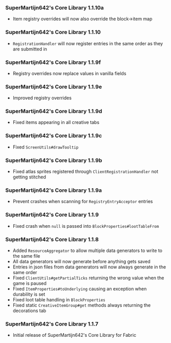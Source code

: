 ### SuperMartijn642's Core Library 1.1.10a
- Item registry overrides will now also override the block->item map

### SuperMartijn642's Core Library 1.1.10
- `RegistrationHandler` will now register entries in the same order as they are submitted in

### SuperMartijn642's Core Library 1.1.9f
- Registry overrides now replace values in vanilla fields

### SuperMartijn642's Core Library 1.1.9e
- Improved registry overrides

### SuperMartijn642's Core Library 1.1.9d
- Fixed items appearing in all creative tabs

### SuperMartijn642's Core Library 1.1.9c
- Fixed `ScreenUtils#drawTooltip`

### SuperMartijn642's Core Library 1.1.9b
- Fixed atlas sprites registered through `ClientRegistrationHandler` not getting stitched

### SuperMartijn642's Core Library 1.1.9a
- Prevent crashes when scanning for `RegistryEntryAcceptor` entries

### SuperMartijn642's Core Library 1.1.9
- Fixed crash when `null` is passed into `BlockProperties#lootTableFrom`

### SuperMartijn642's Core Library 1.1.8
- Added `ResourceAggregator` to allow multiple data generators to write to the same file
- All data generators will now generate before anything gets saved
- Entries in json files from data generators will now always generate in the same order
- Fixed `ClientUtils#getPartialTicks` returning the wrong value when the game is paused
- Fixed `ItemProperties#toUnderlying` causing an exception when durability is set
- Fixed loot table handling in `BlockProperties`
- Fixed static `CreativeItemGroup#get` methods always returning the decorations tab

### SuperMartijn642's Core Library 1.1.7
- Initial release of SuperMartijn642's Core Library for Fabric
